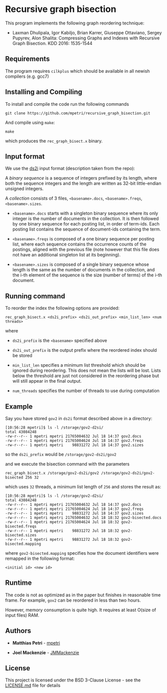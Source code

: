 # Recursive graph bisection

This program implements the following graph reordering technique:

- Laxman Dhulipala, Igor Kabiljo, Brian Karrer, Giuseppe Ottaviano, Sergey Pupyrev, Alon Shalita:
Compressing Graphs and Indexes with Recursive Graph Bisection. KDD 2016: 1535-1544


## Requirements

The program requires `cilkplus` which should be available in all newish compilers (e.g. gcc7)

## Installing and Compiling

To install and compile the code run the following commands

```
git clone https://github.com/mpetri/recursive_graph_bisection.git
```

And compile using `make`:

```
make
```

which produces the `rec_graph_bisect.x` binary.


## Input format

We use the [ds2i](https://github.com/ot/ds2i) input format (description taken from the repo):


A _binary sequence_ is a sequence of integers prefixed by its length, where both
the sequence integers and the length are written as 32-bit little-endian
unsigned integers.

A _collection_ consists of 3 files, `<basename>.docs`, `<basename>.freqs`,
`<basename>.sizes`.

* `<basename>.docs` starts with a singleton binary sequence where its only
  integer is the number of documents in the collection. It is then followed by
  one binary sequence for each posting list, in order of term-ids. Each posting
  list contains the sequence of document-ids containing the term.

* `<basename>.freqs` is composed of a one binary sequence per posting list, where
  each sequence contains the occurrence counts of the postings, aligned with the
  previous file (note however that this file does not have an additional
  singleton list at its beginning).

* `<basename>.sizes` is composed of a single binary sequence whose length is the
  same as the number of documents in the collection, and the i-th element of the
  sequence is the size (number of terms) of the i-th document.


## Running command

To reorder the index the following options are provided:

`rec_graph_bisect.x <ds2i_prefix> <ds2i_out_prefix> <min_list_len> <num threads>`

where

* `ds2i_prefix` is the `<basename>` specified above

* `ds2i_out_prefix` is the output prefix where the reordered index should be stored

* `min_list_len` specifies a minimum list threshold which should be ignored during reordering. This does not mean the lists will be lost. Lists below the threshold are just not considered in the reordering phase but will still appear in the final output.

* `num_threads` specifies the number of threads to use during computation

## Example

Say you have stored `gov2` in `ds2i` format described above in a directory:


```
[10:56:28 mpetri]$ ls -l /storage/gov2-d2si/
total 43084248
-rw-r--r-- 1 mpetri mpetri 21765004632 Jul 18 14:37 gov2.docs
-rw-r--r-- 1 mpetri mpetri 21765004624 Jul 18 14:37 gov2.freqs
-rw-r--r-- 1 mpetri mpetri    98831272 Jul 18 14:37 gov2.sizes
```

so the `ds2i_prefix` would be `/storage/gov2-ds2i/gov2`

and we execute the bisection command with the parameters

```
rec_graph_bisect.x /storage/gov2-ds2i/gov2 /storage/gov2-ds2i/gov2-bisected 256 32
```

which uses `32` threads, a minimum list length of `256` and stores the result as:

```
[10:56:28 mpetri]$ ls -l /storage/gov2-d2si/
total 43084248
-rw-r--r-- 1 mpetri mpetri 21765004632 Jul 18 14:37 gov2.docs
-rw-r--r-- 1 mpetri mpetri 21765004624 Jul 18 14:37 gov2.freqs
-rw-r--r-- 1 mpetri mpetri    98831272 Jul 18 14:37 gov2.sizes
-rw-r--r-- 1 mpetri mpetri 21765004632 Jul 18 18:32 gov2-bisected.docs
-rw-r--r-- 1 mpetri mpetri 21765004624 Jul 18 18:32 gov2-bisected.freqs
-rw-r--r-- 1 mpetri mpetri    98831272 Jul 18 18:32 gov2-bisected.sizes
-rw-r--r-- 1 mpetri mpetri    98831272 Jul 18 18:32 gov2-bisected.mapping
```

where `gov2-bisected.mapping` specifies how the document identifiers were remapped in the following format:

```
<initial id> <new id>
```

## Runtime

The code is not as optimized as in the paper but finishes in reasonable time frame. For example, `gov2`
can be reordered in less than two hours.

However, memory consumption is quite high. It requires at least O(size of input files) RAM.

## Authors

* **Matthias Petri** - [mpetri](https://github.com/mpetri)

* **Joel Mackenzie** - [JMMackenzie](https://github.com/JMMackenzie)

## License

This project is licensed under the BSD 3-Clause License - see the [LICENSE.md](LICENSE.md) file for details
